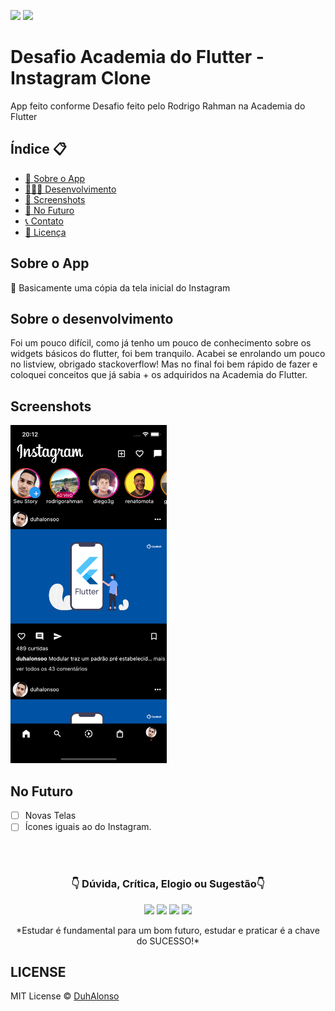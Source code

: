 <img src="https://img.shields.io/badge/Version-1.0.0-green"> <img src="https://img.shields.io/badge/license-MIT-blue"> 

# Desafio Academia do Flutter - Instagram Clone

App feito conforme Desafio feito pelo Rodrigo Rahman na Academia do Flutter

<h2>Índice 📋</h2>

   <p>

   - [📖 Sobre o App](#Sobre-o-App)
   - [👨🏽‍💻 Desenvolvimento](#Sobre-o-desenvolvimento)
   - [📱 Screenshots](#Screenshots)
   - [🤔 No Futuro](#No-Futuro)
   - [📞 Contato](#-d%C3%BAvida-cr%C3%ADtica-elogio-ou-sugest%C3%A3o)
   - [📝 Licença](#LICENSE)

   </p>

<h2>Sobre o App</h2>

<p>
📱 Basicamente uma cópia da tela inicial do Instagram
</p>

<h2>Sobre o desenvolvimento</h2>
<p>
Foi um pouco difícil, como já tenho um pouco de conhecimento sobre os widgets básicos do flutter, foi bem tranquilo. Acabei se enrolando um pouco no listview, obrigado stackoverflow! Mas no final foi bem rápido de fazer e coloquei conceitos que já sabia + os adquiridos na Academia do Flutter.
</p>

<h2>Screenshots</h2>
<p>
<img src="https://github.com/DuhAlonso/desafio_af_insta_clone/blob/main/screenshot/Screen01.png" width="250"> 
</p>

<h2>No Futuro</h2>

- [ ] Novas Telas
- [ ] Ícones iguais ao do Instagram.

</br>
</br>

<p align="center">
<h3 align="center">👇 Dúvida, Crítica, Elogio ou Sugestão👇</h3> 
  </p>
  <p align="center">
  <a href="https://instagram.com/duhalonsoo" target="_blank"><img src="https://img.shields.io/badge/-Instagram-%23E4405F?style=for-the-badge&logo=instagram&logoColor=white" target="_blank"></a>
  <a href="https://t.me/duhalonso" target="_blank"><img src="https://img.shields.io/badge/Telegram-2CA5E0?style=for-the-badge&logo=telegram&logoColor=white" target="_blank"></a> 
  <a href = "mailto:duhalonso.dev@gmail.com"><img src="https://img.shields.io/badge/-Gmail-%23333?style=for-the-badge&logo=gmail&logoColor=white" target="_blank"></a>
  <a href="https://www.linkedin.com/in/eduardo-alonso-685509b7" target="_blank"><img src="https://img.shields.io/badge/-LinkedIn-%230077B5?style=for-the-badge&logo=linkedin&logoColor=white" target="_blank"></a> 
</p>
<p align="center">
 *Estudar é fundamental para um bom futuro, estudar e praticar é a chave do SUCESSO!*

</p>

<h2>LICENSE</h2>

MIT License © [DuhAlonso](https://github.com/DuhAlonso/basic_app_request_api/blob/master/LICENSE.md)